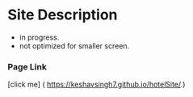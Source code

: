# Site Description

* in progress.
* not optimized for smaller screen.

### Page Link

[click me] ( https://keshavsingh7.github.io/hotelSite/.)
